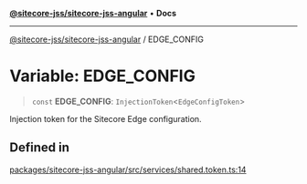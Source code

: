 [**@sitecore-jss/sitecore-jss-angular**](../README.md) • **Docs**

***

[@sitecore-jss/sitecore-jss-angular](../README.md) / EDGE\_CONFIG

# Variable: EDGE\_CONFIG

> `const` **EDGE\_CONFIG**: `InjectionToken`\<`EdgeConfigToken`\>

Injection token for the Sitecore Edge configuration.

## Defined in

[packages/sitecore-jss-angular/src/services/shared.token.ts:14](https://github.com/Sitecore/jss/blob/e507e97cfa27e316b3c99ba5c513dce49973a5f1/packages/sitecore-jss-angular/src/services/shared.token.ts#L14)
